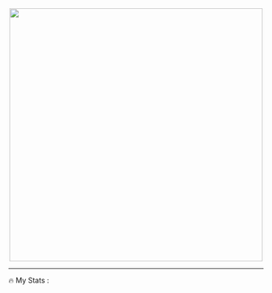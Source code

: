 <div id="header" align="center">
  <img src="https://media.giphy.com/media/fQF0FrBcSHKsU/giphy.gif" width="500"/>
</div>

---

:fire: My Stats :
<div id="stat" align="center">
    <img src="https://github-profile-summary-cards.vercel.app/api/cards/profile-details?username=PiroJOJO&theme=jolly" alt=""/>
    <img src="https://github-profile-summary-cards.vercel.app/api/cards/most-commit-language?username=PiroJOJO&theme=jolly" alt=""/>
     <img src="https://github-profile-summary-cards.vercel.app/api/cards/stats?username=PiroJOJO&theme=jolly" alt=""/>
</div>
